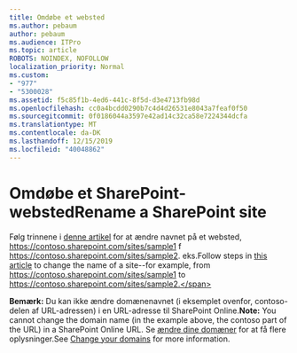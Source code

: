 ```yaml
---
title: Omdøbe et websted
ms.author: pebaum
author: pebaum
ms.audience: ITPro
ms.topic: article
ROBOTS: NOINDEX, NOFOLLOW
localization_priority: Normal
ms.custom:
- "977"
- "5300028"
ms.assetid: f5c85f1b-4ed6-441c-8f5d-d3e4713fb98d
ms.openlocfilehash: cc0a4bcdd0290b7c4d4d26531e8043a7feaf0f50
ms.sourcegitcommit: 0f0186044a3597e42ad14c32ca58e7224344dcfa
ms.translationtype: MT
ms.contentlocale: da-DK
ms.lasthandoff: 12/15/2019
ms.locfileid: "40048862"
---
```

# <a name="rename-a-sharepoint-site"></a><span data-ttu-id="1afce-102">Omdøbe et SharePoint-websted</span><span class="sxs-lookup"><span data-stu-id="1afce-102">Rename a SharePoint site</span></span>

<span data-ttu-id="1afce-103">Følg trinnene i [denne artikel](https://docs.microsoft.com/sharepoint/change-site-address) for at ændre navnet på et websted, https://contoso.sharepoint.com/sites/sample1 f https://contoso.sharepoint.com/sites/sample2. eks.</span><span class="sxs-lookup"><span data-stu-id="1afce-103">Follow steps in [this article](https://docs.microsoft.com/sharepoint/change-site-address) to change the name of a site--for example, from https://contoso.sharepoint.com/sites/sample1 to https://contoso.sharepoint.com/sites/sample2.</span></span>

<span data-ttu-id="1afce-104">**Bemærk:** Du kan ikke ændre domænenavnet (i eksemplet ovenfor, contoso-delen af URL-adressen) i en URL-adresse til SharePoint Online.</span><span class="sxs-lookup"><span data-stu-id="1afce-104">**Note:** You cannot change the domain name (in the example above, the contoso part of the URL) in a SharePoint Online URL.</span></span> <span data-ttu-id="1afce-105">Se [ændre dine domæner](https://go.microsoft.com/fwlink/?Linkid=2018696) for at få flere oplysninger.</span><span class="sxs-lookup"><span data-stu-id="1afce-105">See [Change your domains](https://go.microsoft.com/fwlink/?Linkid=2018696) for more information.</span></span>
  